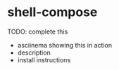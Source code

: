 # shell-compose

TODO: complete this
- asciinema showing this in action
- description
- install instructions

